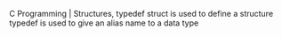 C Programming | Structures, typedef
struct is used to define a structure 
typedef is used to give an alias name to a data type
